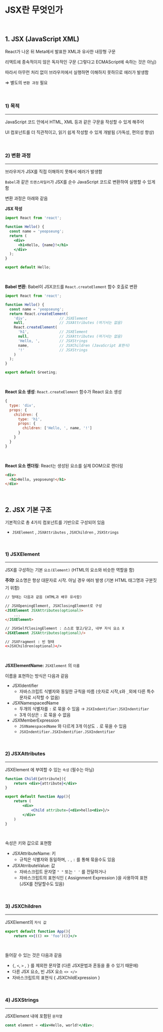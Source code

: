 # JSX란 무엇인가

<br>

## 1. JSX (JavaScript XML)

React가 나온 뒤 Meta에서 발표한 XML과 유사한 내장형 구문

리액트에 종속적이지 않은 독자적인 구문 (그렇다고 ECMAScript에 속하는 것은 아님)

따라서 아무런 처리 없이 브라우저에서 실행하면 이해하지 못하므로 에러가 발생함

⇒ 별도의 `변환 과정` 필요

<br>

### 1) 목적

---

 JavaScript 코드 안에서 HTML, XML 등과 같은 구문을 작성할 수 있게 해주어

UI 컴포넌트를 더 직관적이고, 읽기 쉽게 작성할 수 있게 개발됨 (가독성, 편의성 향상)

<br>

### 2) 변환 과정

---

브라우저가 JSX를 직접 이해하지 못해서 에러가 발생함

`Babel`과 같은 `트랜스파일러`가 JSX를 순수 JavaScript 코드로 변환하여 실행할 수 있게 함

변환 과정은 아래와 같음

**JSX 작성**

```jsx
import React from 'react';

function Hello() {
  const name = 'yeopseung';
  return (
    <div>
      <h1>Hello, {name}!</h1>
    </div>
  );
}

export default Hello;

```

<br>

**Babel 변환**: Babel이 JSX코드를 `React.createElement` 함수 호출로 변환

```jsx
import React from 'react';

function Hello() {
  const name = 'yeopseung';
  return React.createElement(
    'div',               // JSXElement
    null,                // JSXAttributes (여기서는 없음)
    React.createElement(
      'h1',              // JSXElement
      null,              // JSXAttributes (여기서는 없음)
      'Hello, ',         // JSXStrings
      name,              // JSXChildren (JavaScript 표현식)
      '!'                // JSXStrings
    )
  );
}

export default Greeting;

```

<br>

**React 요소 생성**: `React.createElement` 함수가 React 요소 생성

```jsx
{
  type: 'div',
  props: {
    children: {
      type: 'h1',
      props: {
        children: ['Hello, ', name, '!']
      }
    }
  }
}
```

<br>

**React 요소 렌더링**: React는 생성된 요소를 실제 DOM으로 렌더링

```html
<div>
  <h1>Hello, yeopseung!</h1>
</div>
```

<br>

## 2. JSX 기본 구조

기본적으로 총 4가지 컴포넌트를 기반으로 구성되어 있음

- `JSXElement` , `JSXAttributes` , `JSXChildren` , `JSXStrings`

<br>

### 1) JSXElement

---

JSX를 구성하는 기본 `요소(Element)`  (HTML의 요소와 비슷한 역할을 함)

**주의**❗️ 요소명은 항상 대문자로 시작. 아닐 경우 에러 발생 (기본 HTML 태그명과 구분짓기 위함)

```html
// 형태는 다음과 같음 (HTML과 배우 유사함)

// JSXOpeningElement, JSXClosingElement로 구성
<JSXElement JSXAttributes(optional)>
	...
</JSXElement>

// JSXSelfClosingElement : 스스로 열고/닫고, 내부 자식 요소 X
<JSXElement JSXAttributes(optional)/>

// JSXFragment : 빈 형태
<>JSXChildren(optional)</>
```

<br>

**JSXElementName:** `JSXElement` 의 `이름`

이름을 표현하는 방식은 다음과 같음

- JSXIdentifier
    - 자바스크립트 식별자와 동일한 규칙을 따름 (숫자로 시작,`$`와 `_`외에 다른 특수문자로 시작할 수 없음)
- JSXNamespacedName
    - 두개의 식별자를 `:` 로 묶을 수 있음 → `JSXIndentifier:JSXIndentifier`
    - 3개 이상은 `:` 로 묶을 수 없음
- JSXMemberExpression
    - `JSXNamespacedName` 와 다르게 3개 이상도 `.` 로 묶을 수 있음
    - `JSXIndentifier.JSXIndentifier.JSXIndentifier`

<br>

### 2) JSXAttributes

---

JSXElement 에 부여할 수 있는 `속성` (필수는 아님)

```jsx
function Child({attribute}){
	return <div>{attribute}</div>
}

export default function App(){
	return (
		<div>
			<Child attribute={<div>hello<div>}/>
		</div>
	)
}
```

<br>

속성은 키와 값으로 표현함

- JSXAttributeName: 키
    - 규칙은 식별자와 동일하며,  `.` , `:` 를 통해 묶을수도 있음
- JSXAtrributeValue: 값
    - 자바스크립트 문자열 `" "` 또는 `' '` 를 전달하거나
    - 자바스크립트의 표현식인 { Assignment Expression }을 사용하여 표현 (JSX를 전달할수도 있음)

<br>

### 3) JSXChildren

---

JSXElement의 `자식 값`

```jsx
export default function App(){
	return <>{(() => 'foo')()}</>
```

<br>

들어갈 수 있는 것은 다음과 같음

- `{`, `<`, `>` , `}` 를 제외한 문자열 (다른 JSX문법과 혼동을 줄 수 있기 때문에)
- 다른 JSX 요소, 빈 JSX 요소 `<> </>`
- 자바스크립트의 표현식 { JSXChildExpression }

<br>

### 4) JSXStrings

---

JSXElement 내에 포함된 `문자열`

```jsx
const element = <div>Hello, world!</div>;
```